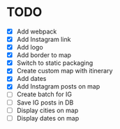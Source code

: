 # TODO
- [x] Add webpack
- [x] Add Instagram link
- [x] Add logo
- [x] Add border to map
- [x] Switch to static packaging
- [x] Create custom map with itinerary
- [x] Add dates
- [x] Add Instagram posts on map
- [ ] Create batch for IG
- [ ] Save IG posts in DB
- [ ] Display cities on map
- [ ] Display dates on map